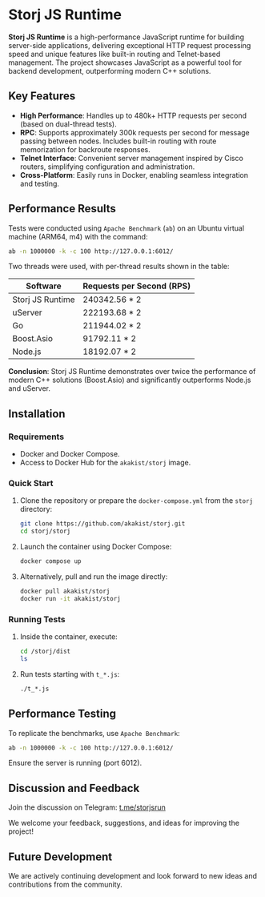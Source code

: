 
# Storj JS Runtime

**Storj JS Runtime** is a high-performance JavaScript runtime for building server-side applications, delivering exceptional HTTP request processing speed and unique features like built-in routing and Telnet-based management. The project showcases JavaScript as a powerful tool for backend development, outperforming modern C++ solutions.

## Key Features

- **High Performance**: Handles up to 480k+ HTTP requests per second (based on dual-thread tests).
- **RPC**: Supports approximately 300k requests per second for message passing between nodes. Includes built-in routing with route memorization for backroute responses.
- **Telnet Interface**: Convenient server management inspired by Cisco routers, simplifying configuration and administration.
- **Cross-Platform**: Easily runs in Docker, enabling seamless integration and testing.

## Performance Results

Tests were conducted using `Apache Benchmark` (`ab`) on an Ubuntu virtual machine (ARM64, m4) with the command:

```bash
ab -n 1000000 -k -c 100 http://127.0.0.1:6012/
```

Two threads were used, with per-thread results shown in the table:

| Software                | Requests per Second (RPS) |
|-------------------------|---------------------------|
| Storj JS Runtime        | 240342.56 * 2             |
| uServer                 | 222193.68 * 2              |
| Go                      | 211944.02 * 2             |
| Boost.Asio              | 91792.11 * 2              |
| Node.js                 | 18192.07 * 2              |

**Conclusion**: Storj JS Runtime demonstrates over twice the performance of modern C++ solutions (Boost.Asio) and significantly outperforms Node.js and uServer.

## Installation

### Requirements
- Docker and Docker Compose.
- Access to Docker Hub for the `akakist/storj` image.

### Quick Start
1. Clone the repository or prepare the `docker-compose.yml` from the `storj` directory:
   ```bash
   git clone https://github.com/akakist/storj.git
   cd storj/storj
   ```
2. Launch the container using Docker Compose:
   ```bash
   docker compose up
   ```
3. Alternatively, pull and run the image directly:
   ```bash
   docker pull akakist/storj
   docker run -it akakist/storj
   ```

### Running Tests
1. Inside the container, execute:
   ```bash
   cd /storj/dist
   ls
   ```
2. Run tests starting with `t_*.js`:
   ```bash
   ./t_*.js
   ```

## Performance Testing
To replicate the benchmarks, use `Apache Benchmark`:
```bash
ab -n 1000000 -k -c 100 http://127.0.0.1:6012/
```
Ensure the server is running (port 6012).

## Discussion and Feedback
Join the discussion on Telegram: [t.me/storjsrun](https://t.me/storjsrun)

We welcome your feedback, suggestions, and ideas for improving the project!

## Future Development
We are actively continuing development and look forward to new ideas and contributions from the community.

